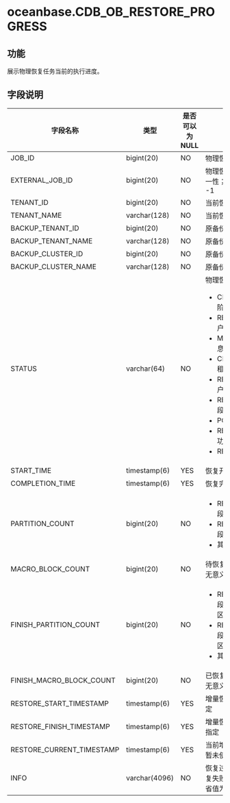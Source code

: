 oceanbase.CDB_OB_RESTORE_PROGRESS 
======================================================



功能 
-----------

展示物理恢复任务当前的执行进度。

字段说明 
-------------



|           字段名称            |      类型       | 是否可以为 NULL |                                                                                                                                                                                                                                                                                                       描述                                                                                                                                                                                                                                                                                                        |
|---------------------------|---------------|------------|-----------------------------------------------------------------------------------------------------------------------------------------------------------------------------------------------------------------------------------------------------------------------------------------------------------------------------------------------------------------------------------------------------------------------------------------------------------------------------------------------------------------------------------------------------------------------------------------------------------------|
| JOB_ID                    | bigint(20)    | NO         | 物理恢复任务唯一标识                                                                                                                                                                                                                                                                                                                                                                                                                                                                                                                                                                                                      |
| EXTERNAL_JOB_ID           | bigint(20)    | NO         | 物理恢复任务外部标识，不保证唯一性；在恢复命令中传入，缺省为 -1                                                                                                                                                                                                                                                                                                                                                                                                                                                                                                                                                                               |
| TENANT_ID                 | bigint(20)    | NO         | 当前恢复的租户 ID，缺省值 -1                                                                                                                                                                                                                                                                                                                                                                                                                                                                                                                                                                                               |
| TENANT_NAME               | varchar(128)  | NO         | 当前恢复的租户名，缺省值为空                                                                                                                                                                                                                                                                                                                                                                                                                                                                                                                                                                                                  |
| BACKUP_TENANT_ID          | bigint(20)    | NO         | 原备份的租户 ID                                                                                                                                                                                                                                                                                                                                                                                                                                                                                                                                                                                                       |
| BACKUP_TENANT_NAME        | varchar(128)  | NO         | 原备份的租户名                                                                                                                                                                                                                                                                                                                                                                                                                                                                                                                                                                                                         |
| BACKUP_CLUSTER_ID         | bigint(20)    | NO         | 原备份的集群 ID                                                                                                                                                                                                                                                                                                                                                                                                                                                                                                                                                                                                       |
| BACKUP_CLUSTER_NAME       | varchar(128)  | NO         | 原备份的集群名                                                                                                                                                                                                                                                                                                                                                                                                                                                                                                                                                                                                         |
| STATUS                    | varchar(64)   | NO         | 物理恢复所处阶段：<ul><li>CREATE_TENANT：创建租户阶段</li><li>RESTORE_SYS_REPLICA：租户系统表恢复阶段</li><li>MODIFY_SCHEMA：租户元信息修正阶段</li><li>CREATE_USER_PARTITIONS：租户用户表创建阶段</li><li>RESTORE_USER_REPLICA：租户用户表恢复阶段</li><li>REBUILD_INDEX：索引重建阶段</li><li>POST_CHECK：校验阶段</li><li>RESTORE_SUCCESS：恢复成功</li><li>RESTORE_FAIL：恢复失败</li></ul>   |
| START_TIME                | timestamp(6)  | YES        | 恢复开始时间                                                                                                                                                                                                                                                                                                                                                                                                                                                                                                                                                                                                          |
| COMPLETION_TIME           | timestamp(6)  | YES        | 恢复完成时间                                                                                                                                                                                                                                                                                                                                                                                                                                                                                                                                                                                                          |
| PARTITION_COUNT           | bigint(20)    | NO         | <ul><li>RESTORE_SYS_REPLICA 阶段：待恢复系统表分区数</li><li>RESTORE_USER_REPLICA 阶段：待恢复用户表分区数</li><li>其余阶段无意义，缺省值为 0</li></ul>                                                                                                                                                                                                                                                                                                                                                                                               |
| MACRO_BLOCK_COUNT         | bigint(20)    | NO         | 待恢复宏块个数，暂未实现，该值无意义                                                                                                                                                                                                                                                                                                                                                                                                                                                                                                                                                                                              |
| FINISH_PARTITION_COUNT    | bigint(20)    | NO         | <ul><li>RESTORE_SYS_REPLICA 阶段：已完成基线恢复的系统表分区数</li><li>RESTORE_USER_REPLICA 阶段：已完成基线恢复的用户表分区数</li><li>其余阶段无意义，缺省值为 0</li></ul>                                                                                                                                                                                                                                                                                                                                                                                     |
| FINISH_MACRO_BLOCK_COUNT  | bigint(20)    | NO         | 已恢复宏块个数，暂未实现，该值无意义，缺省值为 0                                                                                                                                                                                                                                                                                                                                                                                                                                                                                                                                                                                       |
| RESTORE_START_TIMESTAMP   | timestamp(6)  | YES        | 增量恢复起始位点，由备份数据决定                                                                                                                                                                                                                                                                                                                                                                                                                                                                                                                                                                                                |
| RESTORE_FINISH_TIMESTAMP  | timestamp(6)  | YES        | 增量恢复结束位点，由恢复命令中指定                                                                                                                                                                                                                                                                                                                                                                                                                                                                                                                                                                                               |
| RESTORE_CURRENT_TIMESTAMP | timestamp(6)  | YES        | 当前增量恢复的位点。目前该字段暂未使用，该值无意义                                                                                                                                                                                                                                                                                                                                                                                                                                                                                                                                                                                       |
| INFO                      | varchar(4096) | NO         | 恢复过程中的运行信息，主要是恢复失败时的失败模块及错误码，缺省值为空                                                                                                                                                                                                                                                                                                                                                                                                                                                                                                                                                                              |


